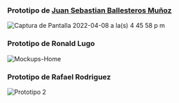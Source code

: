 ### Prototipo de [Juan Sebastian Ballesteros Muñoz](#)

![Captura de Pantalla 2022-04-08 a la(s) 4 45 58 p m](https://user-images.githubusercontent.com/78027649/162536464-91cd4f4d-2c54-464c-8dd4-caf3609292c4.png)


### Prototipo de Ronald Lugo

![Mockups-Home](https://user-images.githubusercontent.com/98927955/162544554-15dbb56a-fae0-4dac-9b32-ca8f0f187918.png)

### Prototipo de Rafael Rodriguez

![Prototipo 2](https://user-images.githubusercontent.com/99063478/162554448-b824307f-9000-483d-95ee-a2270880f088.png)


